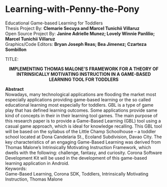 Learning-with-Penny-the-Pony
==============

Educational Game-based Learning for Toddlers
<br>
Thesis Project By:
<b>Clemarie Secuya and
Marcel Tunichii Villaruz</b>
<br>
Open Source Project By:
<b>Janine Adrielle Munez;
Lovely Winnie Panlilio;
Marcel Tunichii Villaruz</b>
<br>
Graphics/Code Editors:
<b>Bryan Joseph Reas;
Bea Jimenez;
Czarteza Sombillon</b>

TITLE:

<center><b>IMPLEMENTING THOMAS MALONE’S FRAMEWORK FOR A THEORY OF INTRINSICALLY MOTIVATING INSTRUCTION IN A GAME-BASED LEARNING TOOL FOR TODDLERS</b></center>

<b>Abstract</b>
<br>
Nowadays, many technological applications are flooding the market
most especially applications providing game-based learning or the so called
educational learning most especially for toddlers. GBL is a type of game
play that has defined learning outcomes. Some applications provide same
kind of concepts in their in their learning tool games. The main purpose of
this research paper is to provide a Game-Based Learning (GBL) tool using a
casual game approach, which is ideal for knowledge recalling. This GBL tool
will be based on the syllabus of the Little Champ Schoolhouse – a toddler
school located at Dona Candelaria St., Ecoland Subdivision, Davao City. The
key characteristics of an engaging Game-Based Learning was derived from
Thomas Malone’s Intrinsically Motivating Instruction Framework, which dwells
with the following: challenge, fantasy, and curiosity. Corona Software
Development Kit will be used in the development of this game-based
learning application in Android.
<br>Keywords:<br>
Game-Based Learning, Corona SDK, Toddlers, Intrinsically Motivating
Instruction, Thomas Malone


